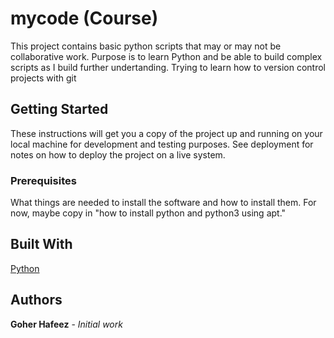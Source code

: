 # mycode (Course)

This project contains basic python scripts that may or may not be collaborative work. Purpose is to learn Python and be able to build complex scripts as I build further  undertanding.
Trying to learn how to version control projects with git
## Getting Started
These instructions will get you a copy of the project up and running on your local machine
for development and testing purposes. See deployment for notes on how to deploy the project
on a live system.

### Prerequisites
What things are needed to install the software and how to install them. For now, maybe copy in
"how to install python and python3 using apt."

## Built With

[Python](https://www.python.org/)

## Authors

**Goher Hafeez** - *Initial work*
